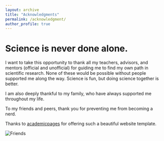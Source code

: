 ```yaml
---
layout: archive
title: "Acknowledgments"
permalink: /acknowledgment/
author_profile: true
---
```


# Science is never done alone.

I want to take this opportunity to thank all my teachers, advisors, and mentors (official and unofficial) for guiding me to find my own path in scientific research. None of these would be possible without people supported me along the way. Science is fun, but doing science together is better. 

<!---
![Bob](https://yanbopanpi.github.io/yanbo_pan.github.io//images/UW_memory.jpg)    ![Eric](https://yanbopanpi.github.io/yanbo_pan.github.io//images/Bell.jpg)
![Bob](https://yanbopanpi.github.io/yanbo_pan.github.io//images/UW_memory.jpg){: .align-left width="480px"}
![Eric](https://yanbopanpi.github.io/yanbo_pan.github.io//images/Bell.jpg){: .align-right width="480px"}\
-->

I am also deeply thankful to my family, who have always supported me throughout my life. 

To my friends and peers, thank you for preventing me from becoming a nerd.

Thanks to [academicpages](https://github.com/academicpages/academicpages.github.io) for offering such a beautiful website template.

![Friends](https://yanbopanpi.github.io/yanbo_pan.github.io//images/Friend_Collage.png)
<!--- ![Bob](https://yanbopanpi.github.io/yanbo_pan.github.io//images/UW_memory.jpg){: .align-left width="420px"}
![Eric](https://yanbopanpi.github.io/yanbo_pan.github.io//images/Bell.jpg){: .align-left width="480px"}
![Eric](https://yanbopanpi.github.io/yanbo_pan.github.io//images/Waterfall_pic_2.jpg){: .align-left width="480px"}
![Ryan_P](https://yanbopanpi.github.io/yanbo_pan.github.io//images/Ryan_P_pics.jpg){: .align-left width="380px"} ---!>
